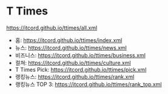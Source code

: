 # T Times
https://itcord.github.io/ttimes/all.xml
- 홈: https://itcord.github.io/ttimes/index.xml
- 뉴스: https://itcord.github.io/ttimes/news.xml
- 비즈니스: https://itcord.github.io/ttimes/business.xml
- 컬쳐: https://itcord.github.io/ttimes/culture.xml
- T Times Pick: https://itcord.github.io/ttimes/pick.xml
- 랭킹뉴스: https://itcord.github.io/ttimes/rank.xml
- 랭킹뉴스 TOP 3: https://itcord.github.io/ttimes/rank_top.xml
